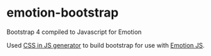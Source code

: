 # emotion-bootstrap
Bootstrap 4 compiled to Javascript for Emotion

Used [CSS in JS generator](https://github.com/brikou/CSS-in-JS-generator) to build bootstrap for use with [Emotion JS](https://github.com/emotion-js/emotion).

